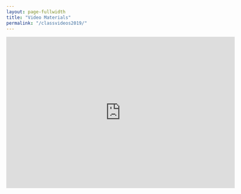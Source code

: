 ```yaml
---
layout: page-fullwidth
title: "Video Materials"
permalink: "/classvideos2019/"
---
```


<iframe id="kmsembed-1_pc3zodzo" width="608" height="402" src="https://kaf.learn.ed.ac.uk/embed/secure/iframe/entryId/1_pc3zodzo/uiConfId/32599141/pbc/113224752" class="kmsembed" allowfullscreen webkitallowfullscreen mozAllowFullScreen allow="autoplay *; fullscreen *; encrypted-media *" frameborder="0" title="Kaltura Player"></iframe>
